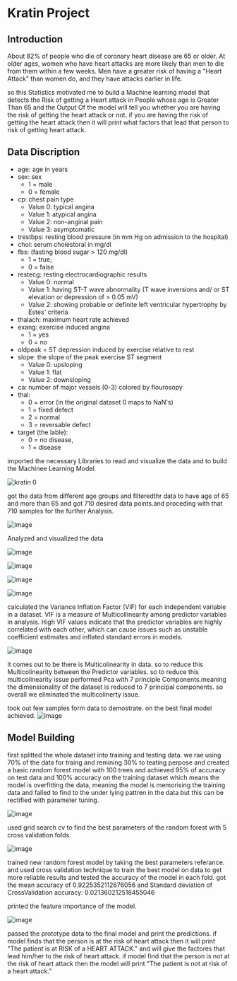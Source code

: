 
# Kratin Project

## Introduction

About 82% of people who die of coronary heart disease are 65 or older. At older ages, women who have heart attacks are more likely than men to die from them within a few weeks. Men have a greater risk of having a "Heart Attack" than women do, and they have attacks earlier in life.

so this Statistics motivated me to build a Machine learning model that detects the Risk of getting a Heart attack in People whose age is Greater Than 65 and the Output Of the model will tell you whether you are having the risk of getting the heart attack or not. if you are having the risk of getting the heart attack then it will print what factors that lead that person to risk of getting heart attack.

## Data Discription



- age: age in years
- sex: sex
  - 1 = male
  - 0 = female
- cp: chest pain type
  - Value 0: typical angina
  - Value 1: atypical angina
  - Value 2: non-anginal pain
  - Value 3: asymptomatic
- trestbps: resting blood pressure (in mm Hg on admission to the hospital)
- chol: serum cholestoral in mg/dl
- fbs: (fasting blood sugar > 120 mg/dl)
  - 1 = true;
  - 0 = false
- restecg: resting electrocardiographic results
   - Value 0: normal
  - Value 1: having ST-T wave abnormality (T wave inversions and/ or ST elevation or depression of > 0.05 mV)
  - Value 2: showing probable or definite left ventricular  hypertrophy by Estes' criteria
- thalach: maximum heart rate achieved
- exang: exercise induced angina
  - 1 = yes
  - 0 = no
- oldpeak = ST depression induced by exercise relative to rest
- slope: the slope of the peak exercise ST segment
  - Value 0: upsloping
  - Value 1: flat
  - Value 2: downsloping
- ca: number of major vessels (0-3) colored by flourosopy
- thal:
  - 0 = error (in the original dataset 0 maps to NaN's)
  - 1 = fixed defect
  - 2 = normal
  - 3 = reversable defect
- target (the lable):
  - 0 = no disease,
  - 1 = disease


imported the necessary Libraries to read and visualize the data and to build the Machinee Learning Model.

![kratin 0 ](https://github.com/1Mukhesh/Kratin-/assets/79844593/74fb9564-832b-464f-9c1a-7bb43c29fea3)

got the data from different age groups and filteredthr data to have age of 65 and more than 65 and got 710 desired data points.and proceding with that 710 samples for the further Analysis.

![image](https://github.com/1Mukhesh/Kratin-/assets/79844593/e91b87f5-244a-4a89-a3e1-afcbc05f63f9)

Analyzed and visualized the data 

![image](https://github.com/1Mukhesh/Kratin-/assets/79844593/f70b955b-fec9-4f08-9cab-5635ae988079)

![image](https://github.com/1Mukhesh/Kratin-/assets/79844593/4982d1cb-1a27-4693-9263-b676d796b270)

![image](https://github.com/1Mukhesh/Kratin-/assets/79844593/f09a523f-d589-4ed9-b67d-182e39728b11)

![image](https://github.com/1Mukhesh/Kratin-/assets/79844593/dcfad411-2474-4cb4-a96c-3acf0515377f)

 
calculated the Variance Inflation Factor (VIF) for each independent variable in a dataset. VIF is a measure of Multicollinearity among predictor variables in 
analysis. High VIF values indicate that the predictor variables are highly correlated with each other, which can cause issues such as unstable coefficient estimates and inflated standard errors in  models.


![image](https://github.com/1Mukhesh/Kratin-/assets/79844593/597464e9-44af-4edf-be85-2f96b12cc998)


it comes out to be there is Multicolinearity in data. so to reduce this Multicolinearity between the Predictor variables. so to reduce this multicolinearity issue performed Pca with 7 principle Components.meaning the dimensionality of the dataset is reduced to 7 principal components. so overall we eliminated the multicolinerty issue.

took out few samples form data to demostrate. on the best final model achieved.
![image](https://github.com/1Mukhesh/Kratin-/assets/79844593/24ea5844-c658-4658-b624-5b13665a6045)

## Model Building

first splitted the whole dataset into training and testing data. we rae using 70% of the data for traing and remining 30% to teating perpose and created a basic random forest model with 100 trees and achieved 95% of accuracy on test data and 100% accuracy on the training dataset which means the model is overfitting the data, meaning the model is memorising the training data and failed to find to the under lying pattren in the data but this can be rectified with parameter tuning.

![image](https://github.com/1Mukhesh/Kratin-/assets/79844593/7ac9cb33-60f5-4ff7-a0ef-c639b81bddac)

used grid search cv to find the best parameters of the random forest with 5 cross validation folds. 

![image](https://github.com/1Mukhesh/Kratin-/assets/79844593/e5d803bd-dae2-4b87-ae57-a59c027d1e7f)

trained new random forest model by taking the best parameters referance. and used cross validation technique to train the best model on data to get more reliable results and tested the accuracy of the model in each fold. got the mean accuracy of 0.9225352112676056 and Standard deviation of CrossValidation accuracy: 0.021360212518455046

printed the feature importance of the model. 

![image](https://github.com/1Mukhesh/Kratin-/assets/79844593/747c6473-171b-4546-ba1a-3e0fba35f8b4)

passed the prototype data to the final model and print the predictions. 
if model finds that the person is at the risk of heart attack then it will print "The patient is at RISK of a HEART ATTACK." and will give the factores that lead him/her to the risk of heart attack.
if model find that the person is not at the risk of heart attack then 
the model will print  "The patient is not at risk of a heart attack."
